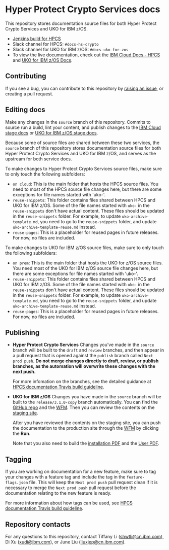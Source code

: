 # Hyper Protect Crypto Services docs

This repository stores documentation source files for both Hyper Protect Crypto Services and UKO for IBM z/OS.

  - [Jenkins build for HPCS](https://wcp-docs-team-jenkins.swg-devops.com/job/build/job/cloud-docs/job/hs-crypto/)
  - Slack channel for HPCS: `#docs-hs-crypto` 
  - Slack channel for UKO for IBM z/OS: `#docs-uko-for-zos`
  - To view the live documentation, check out the [IBM Cloud Docs - HPCS](https://cloud.ibm.com/docs/hs-crypto) and [UKO for IBM z/OS Docs](https://www.ibm.com/docs/en/ukofz/3.1).
  
## Contributing
If you see a bug, you can contribute to this repository by [raising an issue](https://github.ibm.com/cloud-docs/hs-crypto/issues/new), or creating a pull request.

## Editing docs
Make any changes in the `source` branch of this repository. Commits to source run a build, lint your content, and publish changes to the [IBM Cloud stage docs](https://test.cloud.ibm.com/docs/hs-crypto) or [UKO for IBM z/OS stage docs](https://ibmdocs-test.dcs.ibm.com/docs/en/UKO_for_zOS_downstream_test). 

Because some of source files are shared between these two services, the `source` branch of this repository stores documentation source files for both Hyper Protect Crypto Services and UKO for IBM z/OS, and serves as the upstream for both service docs. 

To make changes to Hyper Protect Crypto Services source files, make sure to only touch the following subfolders:
  - `on cloud`: This is the main folder that hosts the HPCS source files. You need to most of the HPCS source file changes here, but there are some exceptions for file names started with 'uko-'. 
  - `reuse-snippets`: This folder contains files shared between HPCS and UKO for IBM z/OS. Some of the file names started with `uko-` in the `reuse-snippets` don't have actual content. These files should be updated in the `reuse-snippets` folder. For example, to update `uko-archive-template.md`, you need to go to the `reuse-snippets` folder, and update `uko-archive-template-reuse.md` instead.
  - `reuse-pages`: This is a placeholder for reused pages in future releases. For now, no files are included.

To make changes to UKO for IBM z/OS source files, make sure to only touch the following subfolders:
  - `on prem`: This is the main folder that hosts the UKO for z/OS source files. You need most of the UKO for IBM z/OS source file changes here, but there are some exceptions for file names started with 'uko-'. 
  - `reuse-snippets`: This folder contains files shared between HPCS and UKO for IBM z/OS. Some of the file names started with `uko-` in the `reuse-snippets` don't have actual content. These files should be updated in the `reuse-snippets` folder. For example, to update `uko-archive-template.md`, you need to go to the `reuse-snippets` folder, and update `uko-archive-template-reuse.md` instead.
  - `reuse-pages`: This is a placeholder for reused pages in future releases. For now, no files are included.
  
## Publishing

- **Hyper Protect Crypto Services**
Changes you've made in the `source` branch will be built to the `draft` and `review` branches, and then appear in a pull request that is opened against the `publish` branch called `Next prod push`. **Do not merge changes directly to draft, review, or publish branches, as the automation will overwrite these changes with the next push.** 

  For more infomation on the branches, see the detailed guidance at [HPCS documentation Travis build guideline](https://github.ibm.com/cloud-docs/hs-crypto/wiki/HPCS-documentation-Travis-build-guideline/).

- **UKO for IBM z/OS**
Changes you have made in the `source` branch will be built to the `release/3.1.0-copy` branch automatically. You can find the [GitHub repo](https://github.ibm.com/cccc/ekmf-web-docs/tree/release/3.1.0-copy) and the [WFM](https://wfm.dcs.ibm.com/product/UKO_for_zOS_downstream_test/637b0af746f3318cc78d7de09f4e7849). Then you can review the contents on the [staging site](https://ibmdocs-test.dcs.ibm.com/docs/en/UKO_for_zOS_downstream_test).

  After you have reviewed the contents on the staging site, you can push the documentation to the production site through the [WFM](https://wfm.dcs.ibm.com/product/SSUAEQ_3.1/88ae68df00eba23ef8b7dd9b5a17fb62) by clicking the **Run**. 

  Note that you also need to build the [installation PDF](https://wfm.dcs.ibm.com/product/SSUAEQ_3.1/583e92737381a7a4e447a6712e090912) and the [User PDF](https://wfm.dcs.ibm.com/product/SSUAEQ_3.1/a4680178e2637467760d7b2266669bfe).

## Tagging 
If you are working on documentation for a new feature, make sure to tag your changes with a feature tag and include the tag in the `feature-flags.json` file. This will keep the `Next prod push` pull request clean if it is necessary to merge the `Next prod push` pull request before the documentation relating to the new feature is ready. 
  
For more information about how tags can be used, see [HPCS documentation Travis build guideline](https://github.ibm.com/cloud-docs/hs-crypto/wiki/HPCS-documentation-Travis-build-guideline/).

## Repository contacts

For any questions to this repository, contact Tiffany Li (shwtli@cn.ibm.com), Di Xu (xudi@ibm.com), or June Liu (liuxjep@cn.ibm.com).
